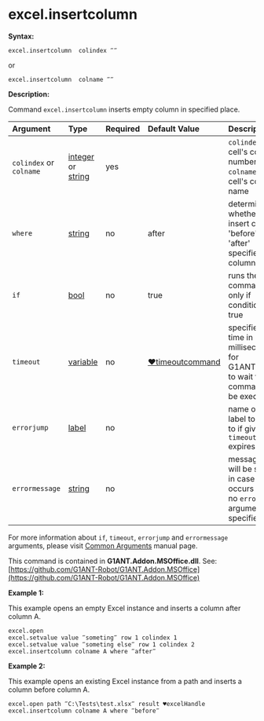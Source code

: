 # excel.insertcolumn

**Syntax:**

```text
excel.insertcolumn  colindex ‴‴
```

or

```text
excel.insertcolumn  colname ‴‴
```

**Description:**

Command `excel.insertcolumn` inserts empty column in specified place.

| Argument | Type | Required | Default Value | Description |
| :--- | :--- | :--- | :--- | :--- |
| `colindex` or `colname` | [integer](https://github.com/G1ANT-Robot/G1ANT.Manual/blob/master/G1ANT-Language/Structures/integer.md)  or [string](https://github.com/G1ANT-Robot/G1ANT.Manual/blob/master/G1ANT-Language/Structures/string.md) | yes |  | `colindex` - cell's column number, `colname` - cell's column name |
| `where` | [string](https://github.com/G1ANT-Robot/G1ANT.Manual/blob/master/G1ANT-Language/Structures/string.md) | no | after | determines, whether to insert column 'before' or 'after' specified column |
| `if` | [bool](https://github.com/G1ANT-Robot/G1ANT.Manual/blob/master/G1ANT-Language/Structures/bool.md) | no | true | runs the command only if condition is true |
| `timeout` | [variable](https://github.com/G1ANT-Robot/G1ANT.Manual/blob/master/G1ANT-Language/Special-Characters/variable.md) | no | [♥timeoutcommand](https://github.com/G1ANT-Robot/G1ANT.Manual/blob/master/G1ANT-Language/Variables/Special-Variables.md) | specifies time in milliseconds for G1ANT.Robot to wait for the command to be executed |
| `errorjump` | [label](https://github.com/G1ANT-Robot/G1ANT.Manual/blob/master/G1ANT-Language/Structures/label.md) | no |  | name of the label to jump to if given `timeout` expires |
| `errormessage` | [string](https://github.com/G1ANT-Robot/G1ANT.Manual/blob/master/G1ANT-Language/Structures/string.md) | no |  | message that will be shown in case error occurs and no `errorjump` argument is specified |

For more information about `if`, `timeout`, `errorjump` and `errormessage` arguments, please visit [Common Arguments](https://github.com/G1ANT-Robot/G1ANT.Manual/blob/master/G1ANT-Language/Common-Arguments.md) manual page.

This command is contained in **G1ANT.Addon.MSOffice.dll**. See: [https://github.com/G1ANT-Robot/G1ANT.Addon.MSOffice](https://github.com/G1ANT-Robot/G1ANT.Addon.MSOffice)

**Example 1:**

This example opens an empty Excel instance and inserts a column after column A.

```text
excel.open
excel.setvalue value ‴someting‴ row 1 colindex 1
excel.setvalue value ‴someting else‴ row 1 colindex 2
excel.insertcolumn colname A where ‴after‴
```

**Example 2:**

This example opens an existing Excel instance from a path and inserts a column before column A.

```text
excel.open path ‴C:\Tests\test.xlsx‴ result ♥excelHandle
excel.insertcolumn colname A where ‴before‴
```

